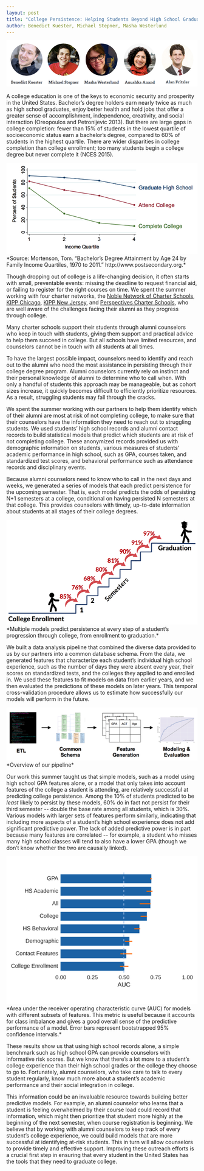 ```yaml
---
layout: post
title: "College Persistence: Helping Students Beyond High School Graduation"
author: Benedict Kuester, Michael Stepner, Masha Westerlund
---
```


<img src="/img/posts/college-team.png">

A college education is one of the keys to economic security and prosperity in the United States.  Bachelor’s degree holders earn nearly twice as much as high school graduates, enjoy better health and hold jobs that offer a greater sense of accomplishment, independence, creativity, and social interaction (Oreopoulos and Petronijevic 2013).  But there are large gaps in college completion: fewer than 15% of students in the lowest quartile of socioeconomic status earn a bachelor’s degree, compared to 60% of students in the highest quartile. There are wider disparities in college completion than college enrollment; too many students begin a college degree but never complete it (NCES 2015).

<img src="/img/posts/persistence-graph.png">
*Source: Mortenson, Tom. “Bachelor’s Degree Attainment by Age 24 by Family Income Quartiles, 1970 to 2011.” http://www.postsecondary.org.*

Though dropping out of college is a life-changing decision, it often starts with small, preventable events: missing the deadline to request financial aid, or failing to register for the right courses on time. We spent the summer working with four charter networks, the [Noble Network of Charter Schools](http://noblenetwork.org/), [KIPP Chicago](http://www.kippchicago.org/), [KIPP New Jersey](http://kippnj.org/), and [Perspectives Charter Schools](http://www.pcsedu.org/), who are well aware of the challenges facing their alumni as they progress through college. 

Many charter schools support their students through alumni counselors who keep in touch with students, giving them support and practical advice to help them succeed in college. But all schools have limited resources, and counselors cannot be in touch with all students at all times. 

To have the largest possible impact, counselors need to identify and reach out to the alumni who need the most assistance in persisting through their college degree program. Alumni counselors currently rely on instinct and their personal knowledge of alumni to determine who to call when. With only a handful of students this approach may be manageable, but as cohort sizes increase, it quickly becomes difficult to efficiently prioritize resources. As a result, struggling students may fall through the cracks.

We spent the summer working with our partners to help them identify which of their alumni are most at risk of not completing college, to make sure that their counselors have the information they need to reach out to struggling students. We used students’ high school records and alumni contact records to build statistical models that predict which students are at risk of not completing college. These anonymized records provided us with demographic information on students, various measures of students’ academic performance in high school, such as GPA, courses taken, and standardized test scores, and behavioral performance such as attendance records and disciplinary events.

Because alumni counselors need to know who to call in the next days and weeks, we generated a series of models that each predict persistence for the upcoming semester. That is, each model predicts the odds of persisting N+1 semesters at a college, conditional on having persisted N semesters at that college. This provides counselors with timely, up-to-date information about students at all stages of their college degrees. 

<img src="/img/posts/persistence-stairs.png">
*Multiple models predict persistence at every step of a student’s progression through college, from enrollment to graduation.*

We built a data analysis pipeline that combined the diverse data provided to us by our partners into a common database schema. From the data, we generated features that characterize each student’s individual high school experience, such as the number of days they were absent every year, their scores on standardized tests, and the colleges they applied to and enrolled in. We used these features to fit models on data from earlier years, and we then evaluated the predictions of these models on later years. This temporal cross-validation procedure allows us to estimate how successfully our models will perform in the future.

<img src="/img/posts/persistence-pipeline.png">
*Overview of our pipeline*

Our work this summer taught us that simple models, such as a model using high school GPA features alone, or a model that only takes into account features of the college a student is attending, are relatively successful at predicting college persistence. Among the 10% of students predicted to be *least* likely to persist by these models, 60% do in fact not persist for their third semester -- double the base rate among all students, which is 30%. Various models with larger sets of features perform similarly, indicating that including more aspects of a student’s high school experience does not add significant predictive power. The lack of added predictive power is in part because many features are correlated -- for example, a student who misses many high school classes will tend to also have a lower GPA (though we don’t know whether the two are causally linked). 

<img src="/img/posts/persistence-models.png">
*Area under the receiver operating characteristic curve (AUC) for models with different subsets of features. This metric is useful because it accounts for class imbalance and gives a good overall sense of the predictive performance of a model. Error bars represent bootstrapped 95% confidence intervals.*

These results show us that using high school records alone, a simple benchmark such as high school GPA can provide counselors with informative risk scores. But we know that there’s a lot more to a student’s college experience than their high school grades or the college they choose to go to. Fortunately, alumni counselors, who take care to talk to every student regularly, know much more about a student’s academic performance and their social integration in college. 

This information could be an invaluable resource towards building better predictive models. For example, an alumni counselor who learns that a student is feeling overwhelmed by their course load could record that information, which might then prioritize that student more highly at the beginning of the next semester, when course registration is beginning. We believe that by working with alumni counselors to keep track of every student’s college experience, we could build models that are more successful at identifying at-risk students. This in turn will allow counselors to provide timely and effective support. Improving these outreach efforts is a crucial first step in ensuring that every student in the United States has the tools that they need to graduate college. 



